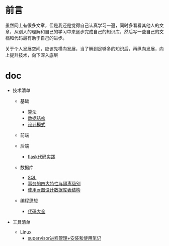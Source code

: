 # 前言

虽然网上有很多文章，但是我还是觉得自己认真学习一遍，同时多看看其他人的文章，从别人的理解和自己的学习中来逐步完成自己的知识库，然后写一些自己的文档和代码最有助于自己的进步。

关于个人发展空间，应该先横向发展，当了解到足够多的知识后，再纵向发展，向上提升技术，向下深入底层

# doc

+ 技术清单
   + 基础
      + [算法](基础/算法/home.md)
      + [数据结构](基础/数据结构/home.md)
      + [设计模式](基础/设计模式/home.md)

   + 前端

   + 后端
      + [flask代码实践](https://github.com/shiyangqin/Qinsy/tree/master/flask_test)

   + 数据库
      + [SQL](数据库/SQL.md)
      + [事务的四大特性与隔离级别](数据库/事务的四大特性与隔离级别.md)
      + [使用er图设计数据库表结构](数据库/使用er图设计创建数据库.md)

   + 编程思想
      + [代码大全](编程思想/代码大全/代码大全.md)

+ 工具清单
   
   + Linux
      + [supervisor进程管理+安装和使用笔记](Linux/supervisor.md)
